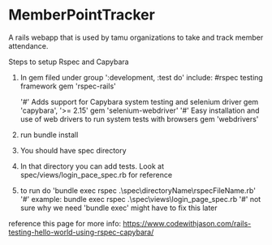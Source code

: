 # MemberPointTracker
A rails webapp that is used by tamu organizations to take and track member attendance.

Steps to setup Rspec and Capybara
1. In gem filed under group ':development, :test do' include:
    #rspec testing framework
    gem 'rspec-rails'

    '#' Adds support for Capybara system testing and selenium driver
    gem 'capybara', '>= 2.15'
    gem 'selenium-webdriver'
    '#' Easy installation and use of web drivers to run system tests with browsers
    gem 'webdrivers'
2.  run bundle install 
3.  You should have spec directory
4.  In that directory you can add tests. Look at spec/views/login_pace_spec.rb for reference
5. to run do 'bundle exec rspec .\spec\directoryName\rspecFileName.rb'
    '#' example: bundle exec rspec .\spec\views\login_page_spec.rb
    '#' not sure why we need 'bundle exec' might have to fix this later
    
reference this page for more info: https://www.codewithjason.com/rails-testing-hello-world-using-rspec-capybara/
